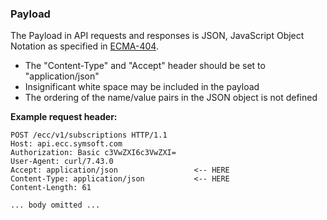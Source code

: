 ### Payload

The Payload in API requests and responses is JSON, JavaScript Object Notation as specified in [ECMA-404](http://www.ecma-international.org/publications/files/ECMA-ST/ECMA-404.pdf).

* The "Content-Type" and "Accept" header should be set to "application/json"
* Insignificant white space may be included in the payload
* The ordering of the name/value pairs in the JSON object is not defined

**Example request header:**

```
POST /ecc/v1/subscriptions HTTP/1.1
Host: api.ecc.symsoft.com
Authorization: Basic c3VwZXI6c3VwZXI=
User-Agent: curl/7.43.0
Accept: application/json                 <-- HERE
Content-Type: application/json           <-- HERE
Content-Length: 61

... body omitted ...
```



